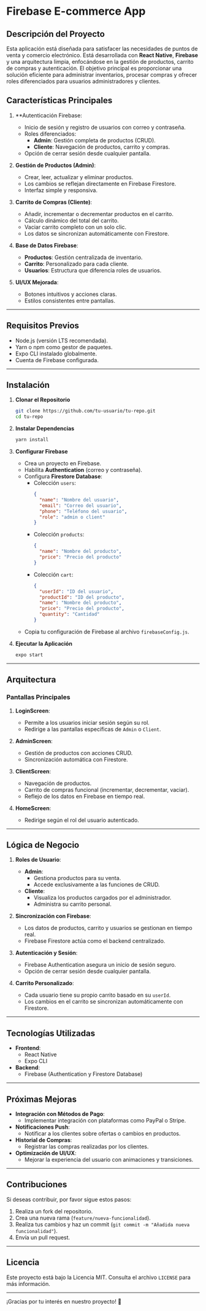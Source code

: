 # Firebase E-commerce App

## Descripción del Proyecto
Esta aplicación está diseñada para satisfacer las necesidades de puntos de venta y comercio electrónico. Está desarrollada con **React Native**, **Firebase** y una arquitectura limpia, enfocándose en la gestión de productos, carrito de compras y autenticación. El objetivo principal es proporcionar una solución eficiente para administrar inventarios, procesar compras y ofrecer roles diferenciados para usuarios administradores y clientes.

## **Características Principales**
1. **Autenticación Firebase:
   - Inicio de sesión y registro de usuarios con correo y contraseña.
   - Roles diferenciados:
     - **Admin**: Gestión completa de productos (CRUD).
     - **Cliente**: Navegación de productos, carrito y compras.
   - Opción de cerrar sesión desde cualquier pantalla.

2. **Gestión de Productos (Admin)**:
   - Crear, leer, actualizar y eliminar productos.
   - Los cambios se reflejan directamente en Firebase Firestore.
   - Interfaz simple y responsiva.

3. **Carrito de Compras (Cliente)**:
   - Añadir, incrementar o decrementar productos en el carrito.
   - Cálculo dinámico del total del carrito.
   - Vaciar carrito completo con un solo clic.
   - Los datos se sincronizan automáticamente con Firestore.

4. **Base de Datos Firebase**:
   - **Productos**: Gestión centralizada de inventario.
   - **Carrito**: Personalizado para cada cliente.
   - **Usuarios**: Estructura que diferencia roles de usuarios.

5. **UI/UX Mejorada**:
   - Botones intuitivos y acciones claras.
   - Estilos consistentes entre pantallas.

---

## **Requisitos Previos**
- Node.js (versión LTS recomendada).
- Yarn o npm como gestor de paquetes.
- Expo CLI instalado globalmente.
- Cuenta de Firebase configurada.

---

## **Instalación**

1. **Clonar el Repositorio**
   ```bash
   git clone https://github.com/tu-usuario/tu-repo.git
   cd tu-repo
   ```

2. **Instalar Dependencias**
   ```bash
   yarn install
   ```

3. **Configurar Firebase**
   - Crea un proyecto en Firebase.
   - Habilita **Authentication** (correo y contraseña).
   - Configura **Firestore Database**:
     - Colección `users`:
       ```json
       {
         "name": "Nombre del usuario",
         "email": "Correo del usuario",
         "phone": "Teléfono del usuario",
         "role": "admin o client"
       }
       ```
     - Colección `products`:
       ```json
       {
         "name": "Nombre del producto",
         "price": "Precio del producto"
       }
       ```
     - Colección `cart`:
       ```json
       {
         "userId": "ID del usuario",
         "productId": "ID del producto",
         "name": "Nombre del producto",
         "price": "Precio del producto",
         "quantity": "Cantidad"
       }
       ```
   - Copia tu configuración de Firebase al archivo `firebaseConfig.js`.

4. **Ejecutar la Aplicación**
   ```bash
   expo start
   ```

---

## **Arquitectura**

### **Pantallas Principales**
1. **LoginScreen**:
   - Permite a los usuarios iniciar sesión según su rol.
   - Redirige a las pantallas específicas de `Admin` o `Client`.

2. **AdminScreen**:
   - Gestión de productos con acciones CRUD.
   - Sincronización automática con Firestore.

3. **ClientScreen**:
   - Navegación de productos.
   - Carrito de compras funcional (incrementar, decrementar, vaciar).
   - Reflejo de los datos en Firebase en tiempo real.

4. **HomeScreen**:
   - Redirige según el rol del usuario autenticado.

---

## **Lógica de Negocio**
1. **Roles de Usuario**:
   - **Admin**:
     - Gestiona productos para su venta.
     - Accede exclusivamente a las funciones de CRUD.
   - **Cliente**:
     - Visualiza los productos cargados por el administrador.
     - Administra su carrito personal.

2. **Sincronización con Firebase**:
   - Los datos de productos, carrito y usuarios se gestionan en tiempo real.
   - Firebase Firestore actúa como el backend centralizado.

3. **Autenticación y Sesión**:
   - Firebase Authentication asegura un inicio de sesión seguro.
   - Opción de cerrar sesión desde cualquier pantalla.

4. **Carrito Personalizado**:
   - Cada usuario tiene su propio carrito basado en su `userId`.
   - Los cambios en el carrito se sincronizan automáticamente con Firestore.

---

## **Tecnologías Utilizadas**
- **Frontend**:
  - React Native
  - Expo CLI
- **Backend**:
  - Firebase (Authentication y Firestore Database)

---

## **Próximas Mejoras**
- **Integración con Métodos de Pago**:
  - Implementar integración con plataformas como PayPal o Stripe.
- **Notificaciones Push**:
  - Notificar a los clientes sobre ofertas o cambios en productos.
- **Historial de Compras**:
  - Registrar las compras realizadas por los clientes.
- **Optimización de UI/UX**:
  - Mejorar la experiencia del usuario con animaciones y transiciones.

---

## **Contribuciones**
Si deseas contribuir, por favor sigue estos pasos:
1. Realiza un fork del repositorio.
2. Crea una nueva rama (`feature/nueva-funcionalidad`).
3. Realiza tus cambios y haz un commit (`git commit -m "Añadida nueva funcionalidad"`).
4. Envía un pull request.

---

## **Licencia**
Este proyecto está bajo la Licencia MIT. Consulta el archivo `LICENSE` para más información.

---

¡Gracias por tu interés en nuestro proyecto! 🎉
